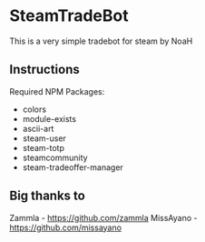 # SteamTradeBot
This is a very simple tradebot for steam by NoaH

## Instructions

Required NPM Packages:
* colors
* module-exists
* ascii-art
* steam-user
* steam-totp
* steamcommunity
* steam-tradeoffer-manager

## Big thanks to
Zammla - https://github.com/zammla
MissAyano - https://github.com/missayano
